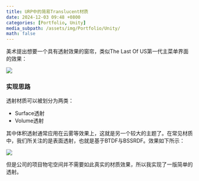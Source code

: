 ```yaml
---
title: URP中的简易Translucent材质
date: 2024-12-03 09:48 +0800
categories: [Portfolio, Unity]
media_subpath: /assets/img/Portfolio/Unity/
math: false
---
```


美术提出想要一个具有透射效果的窗帘，类似The Last Of US第一代主菜单界面的效果：

![](tiffany-nguyen-tnguyen-main-menu-daytime.jpg)

### 实现思路

透射材质可以被划分为两类：

- Surface透射
- Volume透射

其中体积透射通常应用在云雾等效果上，这就是另一个较大的主题了。在常见材质中，我们所关注的是表面透射，也就是基于BTDF与BSSRDF。效果如下所示：

![](screenshot_translucency.png)

但是公司的项目物宅空间并不需要如此真实的材质效果，所以我实现了一版简单的透射。

